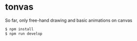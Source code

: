 # tonvas
So far, only free-hand drawing and basic animations on canvas


```bash
$ npm install
$ npm run develop
```
